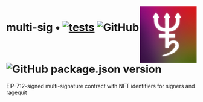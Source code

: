 <img align="right" width="150" height="150" top="0" src="./assets/kali.png">

# multi-sig • [![tests](https://github.com/kalidao/multi-sig/actions/workflows/tests.yml/badge.svg)](https://github.com/kalidao/multi-sig/actions/workflows/tests.yml) ![GitHub](https://img.shields.io/github/license/kalidao/multi-sig)  ![GitHub package.json version](https://img.shields.io/github/package-json/v/kalidao/multi-sig)

<p width="600px">

EIP-712-signed multi-signature contract with NFT identifiers for signers and ragequit

</p>